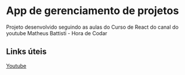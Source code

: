 # App de gerenciamento de projetos

Projeto desenvolvido seguindo as aulas do Curso de React do canal do youtube Matheus Battisti - Hora de Codar

## Links úteis

[Youtube](https://www.youtube.com/watch?v=QGoAigY0y54&list=PLnDvRpP8BneyVA0SZ2okm-QBojomniQVO&index=18)
